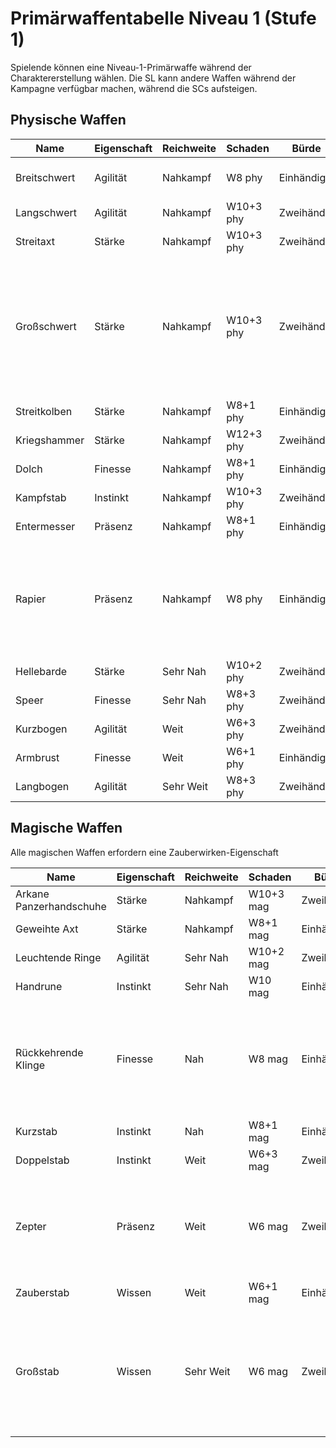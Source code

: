 # Primärwaffentabelle Niveau 1 (Stufe 1)

Spielende können eine Niveau-1-Primärwaffe während der Charaktererstellung wählen.
Die SL kann andere Waffen während der Kampagne verfügbar machen, während die SCs aufsteigen.


## Physische Waffen

| Name         | Eigenschaft | Reichweite | Schaden     | Bürde | Fähigkeit                                                                                                                                    |
|--------------|-------------|------------|-------------|-------|----------------------------------------------------------------------------------------------------------------------------------------------|
| Breitschwert | Agilität    | Nahkampf   | W8 phy      | Einhändig     | **Zuverlässig:** +1 auf Angriffswürfe                                                                                                           |
| Langschwert  | Agilität    | Nahkampf   | W10+3 phy    | Zweihändig     | —                                                                                                                                            |
| Streitaxt    | Stärke      | Nahkampf   | W10+3 phy   | Zweihändig     | —                                                                                                                                            |
| Großschwert  | Stärke      | Nahkampf   | W10+3 phy   | Zweihändig     | **Massiv:** −1 auf Ausweichen; bei einem erfolgreichen Angriff würfle einen zusätzlichen Schadenswürfel und verwerfe das niedrigste Ergebnis. |
| Streitkolben | Stärke      | Nahkampf   | W8+1 phy    | Einhändig     | —                                                                                                                                            |
| Kriegshammer | Stärke      | Nahkampf   | W12+3 phy   | Zweihändig     | **Schwer:** −1 auf Ausweichen                                                                                                                   |
| Dolch        | Finesse     | Nahkampf   | W8+1 phy    | Einhändig     | —                                                                                                                                            |
| Kampfstab    | Instinkt    | Nahkampf   | W10+3 phy   | Zweihändig     | —                                                                                                                                            |
| Entermesser  | Präsenz     | Nahkampf   | W8+1 phy    | Einhändig     | —                                                                                                                                            |
| Rapier       | Präsenz     | Nahkampf   | W8 phy      | Einhändig     | **Schnell:** Wenn du einen Angriff machst, kannst du einen Stress markieren, um eine andere Kreatur in Reichweite anzuvisieren.               |
| Hellebarde   | Stärke      | Sehr Nah   | W10+2 phy   | Zweihändig     | **Unhandlich:** −1 auf Finesse                                                                                                                  |
| Speer        | Finesse     | Sehr Nah   | W8+3 phy   | Zweihändig     | —                                                                                                                  |
| Kurzbogen    | Agilität    | Weit       | W6+3 phy    | Zweihändig     | —                                                                                                                                            |
| Armbrust     | Finesse     | Weit       | W6+1 phy    | Einhändig     | —                                                                                                                                            |
| Langbogen    | Agilität    | Sehr Weit  | W8+3 phy    | Zweihändig     | **Unhandlich:** −1 auf Finesse                                                                                                                  |

## Magische Waffen
Alle magischen Waffen erfordern eine Zauberwirken-Eigenschaft

| Name            | Eigenschaft | Reichweite | Schaden     | Bürde | Fähigkeit                                                                                                      |
|-----------------|-------------|------------|-------------|-------|----------------------------------------------------------------------------------------------------------------|
| Arkane Panzerhandschuhe | Stärke | Nahkampf | W10+3 mag | Zweihändig | — |
| Geweihte Axt    | Stärke      | Nahkampf   | W8+1 mag    | Einhändig     | —                                                                                                              |
| Leuchtende Ringe | Agilität   | Sehr Nah   | W10+2 mag   | Zweihändig     | —                                                                                                              |
| Handrune        | Instinkt    | Sehr Nah   | W10 mag     | Einhändig     | —                                                                                                              |
| Rückkehrende Klinge | Finesse | Nah       | W8 mag      | Einhändig     | **Rückkehrend:** Wenn diese Waffe innerhalb ihrer Reichweite geworfen wird, erscheint sie sofort nach dem Angriff in deiner Hand. |
| Kurzstab        | Instinkt    | Nah        | W8+1 mag    | Einhändig     | —                                                                                                              |
| Doppelstab      | Instinkt    | Weit       | W6+3 mag    | Zweihändig     | —                                                                                                              |
| Zepter          | Präsenz     | Weit       | W6 mag      | Zweihändig     | **Vielseitig:** Diese Waffe kann auch mit diesen Werten verwendet werden—Präsenz, Nahkampf, W8.               |
| Zauberstab      | Wissen      | Weit       | W6+1 mag    | Einhändig     | —                                                                                                              |
| Großstab        | Wissen      | Sehr Weit  | W6 mag      | Zweihändig     | **Mächtig:** Bei einem erfolgreichen Angriff würfle einen zusätzlichen Schadenswürfel und verwerfe das niedrigste Ergebnis. |
